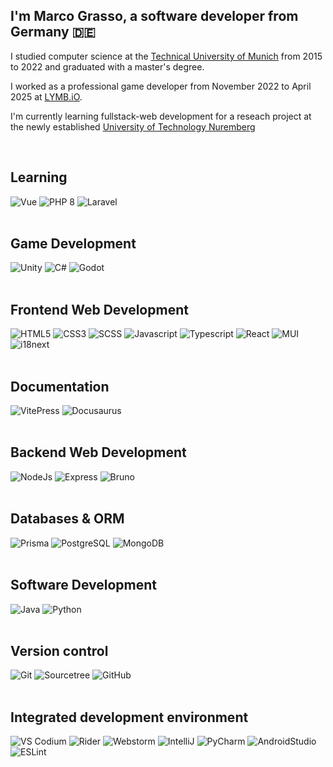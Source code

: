 ## I'm Marco Grasso, a software developer from Germany 🇩🇪

I studied computer science at the [Technical University of Munich](https://www.tum.de/) from 2015 to 2022 and graduated with a master's degree.

I worked as a professional game developer from November 2022 to April 2025 at [LYMB.iO](https://lymb.io/).

I'm currently learning fullstack-web development for a reseach project at the newly established [University of Technology Nuremberg](https://www.utn.de/)

<br/>

## Learning

<div display="flex">
  <img src="https://img.shields.io/badge/Vue-0.svg?style=for-the-badge&logo=vuedotjs&logoColor=white&color=black&labelColor=4FC08D" alt="Vue">
  <img src="https://img.shields.io/badge/PHP 8-0.svg?style=for-the-badge&logo=php&logoColor=white&color=black&labelColor=777BB4" alt="PHP 8">
  <img src="https://img.shields.io/badge/Laravel-0.svg?style=for-the-badge&logo=laravel&logoColor=white&color=black&labelColor=FF2D20" alt="Laravel">
</div>

<br/>

## Game Development

<div display="flex">
  <img src="https://img.shields.io/badge/Unity-0.svg?style=for-the-badge&logo=unity&logoColor=white&color=black&labelColor=444444" alt="Unity">
  <img src="https://img.shields.io/badge/C%23-0.svg?style=for-the-badge&logo=sharp&logoColor=white&color=black&labelColor=239120" alt="C#">
  <img src="https://img.shields.io/badge/Godot-0.svg?style=for-the-badge&logo=godotengine&logoColor=white&color=black&labelColor=478bbf" alt="Godot">
</div>

<br/>

## Frontend Web Development

<div display="flex">
  <img src="https://img.shields.io/badge/HTML5-0.svg?style=for-the-badge&logo=html5&logoColor=white&color=black&labelColor=e34f26" alt="HTML5">
  <img src="https://img.shields.io/badge/CSS3-0.svg?style=for-the-badge&logo=css3&logoColor=white&color=black&labelColor=1572B6" alt="CSS3">
  <img src="https://img.shields.io/badge/SCSS-0.svg?style=for-the-badge&logo=sass&logoColor=white&color=black&labelColor=hotpink" alt="SCSS">
  <img src="https://img.shields.io/badge/Javascript-0.svg?style=for-the-badge&logo=javascript&logoColor=white&color=black&labelColor=F7DF1E" alt="Javascript">
  <img src="https://img.shields.io/badge/Typescript-0.svg?style=for-the-badge&logo=typescript&logoColor=white&color=black&labelColor=007ACC" alt="Typescript">
  <img src="https://img.shields.io/badge/React-0.svg?style=for-the-badge&logo=react&logoColor=white&color=black&labelColor=61DAFB" alt="React">
  <img src="https://img.shields.io/badge/Material UI-0.svg?style=for-the-badge&logo=mui&logoColor=white&color=black&labelColor=0081CB" alt="MUI">
  <img src="https://img.shields.io/badge/i18next-0.svg?style=for-the-badge&logo=i18next&logoColor=white&color=black&labelColor=26A69A" alt="i18next">
</div>

<br/>

## Documentation

<div display="flex">
  <img src="https://img.shields.io/badge/VitePress-0.svg?style=for-the-badge&logo=vitepress&logoColor=white&color=black&labelColor=5C73E7" alt="VitePress">
  <img src="https://img.shields.io/badge/Docusaurus-0.svg?style=for-the-badge&logo=docusaurus&logoColor=white&color=black&labelColor=3ECC5F" alt="Docusaurus">
</div>

<br/>

## Backend Web Development

<div display="flex">
  <img src="https://img.shields.io/badge/NodeJs-0.svg?style=for-the-badge&logo=node.js&logoColor=white&color=black&labelColor=6DA55F" alt="NodeJs">
  <img src="https://img.shields.io/badge/Express-0.svg?style=for-the-badge&logo=express&logoColor=white&color=black&labelColor=61DAFB" alt="Express">
  <img src="https://img.shields.io/badge/Bruno-0.svg?style=for-the-badge&logo=bruno&logoColor=white&color=black&labelColor=F4AA41" alt="Bruno">
</div>

<br/>

## Databases & ORM

<div display="flex">
  <img src="https://img.shields.io/badge/Prisma-0.svg?style=for-the-badge&logo=prisma&logoColor=white&color=black&labelColor=2D3748" alt="Prisma">
  <img src="https://img.shields.io/badge/PostgreSQL-0.svg?style=for-the-badge&logo=postgresql&logoColor=white&color=black&labelColor=4169E1" alt="PostgreSQL">
  <img src="https://img.shields.io/badge/MongoDB-0.svg?style=for-the-badge&logo=mongodb&logoColor=white&color=black&labelColor=47A248" alt="MongoDB">
</div>

<br/>

## Software Development

<div display="flex">
  <img src="https://img.shields.io/badge/Java-0.svg?style=for-the-badge&logo=openjdk&logoColor=black&color=black&labelColor=ffffff" alt="Java">
  <img src="https://img.shields.io/badge/Python-0.svg?style=for-the-badge&logo=python&logoColor=3670A0&color=black&labelColor=ffdd54" alt="Python">
</div>

<br/>

## Version control

<div display="flex">
  <img src="https://img.shields.io/badge/Git-0.svg?style=for-the-badge&logo=git&logoColor=white&color=black&labelColor=F05032" alt="Git">
  <img src="https://img.shields.io/badge/Sourcetree-0.svg?style=for-the-badge&logo=sourcetree&logoColor=white&color=black&labelColor=0052CC" alt="Sourcetree">
  <img src="https://img.shields.io/badge/GitHub-0.svg?style=for-the-badge&logo=github&logoColor=white&color=black&labelColor=121011" alt="GitHub">
</div>

<br/>

## Integrated development environment

<div display="flex">
  <img src="https://img.shields.io/badge/VS Codium-0?style=for-the-badge&logo=vscodium&logoColor=white&color=black&labelColor=2F80ED" alt="VS Codium">
  <img src="https://img.shields.io/badge/Rider-0?style=for-the-badge&logo=Rider&logoColor=white&color=black&labelColor=crimson" alt="Rider">
  <img src="https://img.shields.io/badge/Webstorm-0?style=for-the-badge&logo=webstorm&logoColor=white&color=black&labelColor=20dcf5" alt="Webstorm">
  <img src="https://img.shields.io/badge/IntelliJ-0?style=for-the-badge&logo=intellij-idea&logoColor=white&color=black&labelColor=ff216b" alt="IntelliJ">
  <img src="https://img.shields.io/badge/PyCharm-0?style=for-the-badge&logo=pycharm&logoColor=black&color=black&labelColor=green" alt="PyCharm">
  <img src="https://img.shields.io/badge/Android%20Studio-3DDC84.svg?style=for-the-badge&logo=android-studio&logoColor=white&color=black&labelColor=3ddc84" alt="AndroidStudio">
  <img src="https://img.shields.io/badge/ESLint-4B3263?style=for-the-badge&logo=eslint&logoColor=white&color=black&labelColor=4b3263" alt="ESLint">
</div>
